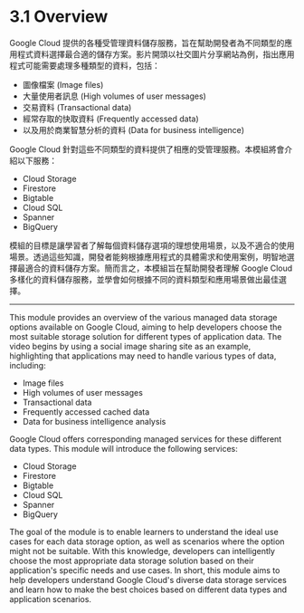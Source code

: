 # 3.1 Overview

Google Cloud 提供的各種受管理資料儲存服務，旨在幫助開發者為不同類型的應用程式資料選擇最合適的儲存方案。影片開頭以社交圖片分享網站為例，指出應用程式可能需要處理多種類型的資料，包括：

- 圖像檔案 (Image files)
- 大量使用者訊息 (High volumes of user messages)
- 交易資料 (Transactional data)
- 經常存取的快取資料 (Frequently accessed data)
- 以及用於商業智慧分析的資料 (Data for business intelligence)

Google Cloud 針對這些不同類型的資料提供了相應的受管理服務。本模組將會介紹以下服務：

- Cloud Storage
- Firestore
- Bigtable
- Cloud SQL
- Spanner
- BigQuery

模組的目標是讓學習者了解每個資料儲存選項的理想使用場景，以及不適合的使用場景。透過這些知識，開發者能夠根據應用程式的具體需求和使用案例，明智地選擇最適合的資料儲存方案。簡而言之，本模組旨在幫助開發者理解 Google Cloud 多樣化的資料儲存服務，並學會如何根據不同的資料類型和應用場景做出最佳選擇。

---

This module provides an overview of the various managed data storage options available on Google Cloud, aiming to help developers choose the most suitable storage solution for different types of application data. The video begins by using a social image sharing site as an example, highlighting that applications may need to handle various types of data, including:

- Image files
- High volumes of user messages
- Transactional data
- Frequently accessed cached data
- Data for business intelligence analysis

Google Cloud offers corresponding managed services for these different data types. This module will introduce the following services:

- Cloud Storage
- Firestore
- Bigtable
- Cloud SQL
- Spanner
- BigQuery

The goal of the module is to enable learners to understand the ideal use cases for each data storage option, as well as scenarios where the option might not be suitable. With this knowledge, developers can intelligently choose the most appropriate data storage solution based on their application's specific needs and use cases. In short, this module aims to help developers understand Google Cloud's diverse data storage services and learn how to make the best choices based on different data types and application scenarios.